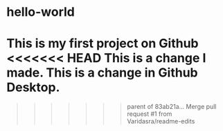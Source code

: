 # hello-world
This is my first project on Github
<<<<<<< HEAD
This is a change I made.
This is a change in Github Desktop.
=======
>>>>>>> parent of 83ab21a... Merge pull request #1 from Varidasra/readme-edits
